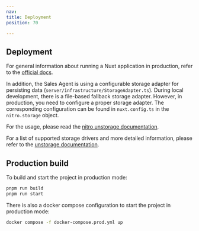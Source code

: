 ```yaml
---
nav:
title: Deployment
position: 70

---
```


## Deployment

For general information about running a Nuxt application in production, refer to the [official docs](https://nuxt.com/docs/getting-started/deployment).

In addition, the Sales Agent is using a configurable storage adapter for persisting data (`server/infrastructure/StorageAdapter.ts`). During local development, there is a file-based fallback storage adapter. However, in production, you need to configure a proper storage adapter.
The corresponding configuration can be found in `nuxt.config.ts` in the `nitro.storage` object.

For the usage, please read the [nitro unstorage documentation](https://nitro.build/guide/storage).

For a list of supported storage drivers and more detailed information, please refer to the [unstorage documentation](https://unstorage.unjs.io/).

## Production build

To build and start the project in production mode:

```bash
pnpm run build
pnpm run start
```

There is also a docker compose configuration to start the project in production mode:

```bash
docker compose -f docker-compose.prod.yml up
```
